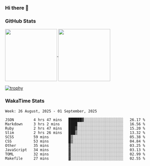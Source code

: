 ### Hi there 👋

### GitHub Stats

<a href="https://github.com/anuraghazra/github-readme-stats">
  <img align="center" height="170px" src="https://github-readme-stats.vercel.app/api/top-langs/?username=tksfjt1024&layout=compact&count_private=true&show_icons=true&show_icons=true&theme=graywhite" />
</a>
<a href="https://github.com/anuraghazra/github-readme-stats">
  <img align="center" height="170px" src="https://github-readme-stats.vercel.app/api?username=tksfjt1024&count_private=true&show_icons=true&show_icons=true&theme=graywhite" />
</a>

[![trophy](https://github-profile-trophy.vercel.app/?username=tksfjt1024)](https://github.com/ryo-ma/github-profile-trophy)

### WakaTime Stats

<!--START_SECTION:waka-->
```text
Week: 26 August, 2025 - 01 September, 2025

JSON         4 hrs 47 mins   ██████▓░░░░░░░░░░░░░░░░░░   26.17 % 
Markdown     3 hrs 2 mins    ████░░░░░░░░░░░░░░░░░░░░░   16.56 % 
Ruby         2 hrs 47 mins   ███▓░░░░░░░░░░░░░░░░░░░░░   15.20 % 
Slim         2 hrs 26 mins   ███▒░░░░░░░░░░░░░░░░░░░░░   13.32 % 
SCSS         59 mins         █▒░░░░░░░░░░░░░░░░░░░░░░░   05.38 % 
CSS          53 mins         █▒░░░░░░░░░░░░░░░░░░░░░░░   04.84 % 
Other        35 mins         ▓░░░░░░░░░░░░░░░░░░░░░░░░   03.25 % 
JavaScript   34 mins         ▓░░░░░░░░░░░░░░░░░░░░░░░░   03.13 % 
TOML         32 mins         ▓░░░░░░░░░░░░░░░░░░░░░░░░   02.99 % 
Makefile     27 mins         ▓░░░░░░░░░░░░░░░░░░░░░░░░   02.55 % 
```
<!--END_SECTION:waka-->
